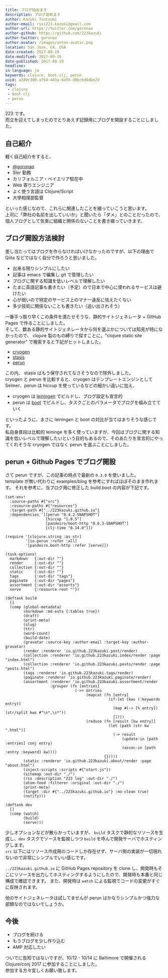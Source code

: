 ```yaml
---
title: ブログ始めます
description: ブログ始めます
author: Kazuki Tsutsumi
author-email: rixi223.kazuki@gmail.com
author-url: https://twitter.com/goronao
author-github: https://github.com/223kazuki
author-twitter: goronao
author-avatar: /images/anton-avatar.png
location: San Jose, CA, USA
date-created: 2017-09-19
date-modified: 2017-09-19
date-published: 2017-09-19
headline:
in-language: ja
keywords: clojure, boot-clj, perun
uuid: a349c300-af64-443a-8ef6-d8bcbd8dbe29
tags:
 - clojure
 - boot-clj
 - perun
---
```


223 です。  
而立を迎えてしまったのでとりあえず記録用にブログを開設することにしました。

## 自己紹介

軽く自己紹介をすると、

* [@goronao](https://twitter.com/goronao)
* SIer 勤務
* カリフォルニア・ベイエリア駐在中
* Web 寄りエンジニア
* よく使う言語は Clojure/Script
* 大學相撲部監督

といった感じなので、これらに関連したことを綴っていこうと思います。  
上司に「弊社の名前を出していいか」と聞いたら「ダメ」とのことだったので、個人ブログとして気楽に組織と関係のないことを書き綴っていきます。

## ブログ開設方法検討

差し当たってはブログを作らなければいけなかったのですが、以下の理由で Qiita などではなく自分で作ろうと思いました。

* 出来る限りシンプルにしたい
* 記事は emacs で編集し git で管理したい
* ブログに関する知識を低いレベルで理解したい
* たまに英語記事も書きたい（予定）ので日本で中心に使われるサービスは避けたい
* 心が弱いので特定のサービス上のマナー違反に怯えたくない
* 多少技術に関係ないことも書きたい（追い出されそう）

一番手っ取り早くこの条件を満たせそうな、静的サイトジェネレータ + GitHub Pages で作ることにしました。  
そして、数ある静的サイトジェネレータから何を選ぶかについては知見が特になかったので、 clojure 製のもの縛りで探すことに。"clojure static site generator" で検索すると下記がヒットしました。

* [cryogen](https://github.com/cryogen-project/cryogen)
* [stasis](https://github.com/magnars/stasis)
* [perun](https://github.com/hashobject/perun)

この内、 stasis はもう保守されてなさそうなので除外しました。  
cryogen と perun を比較すると、cryogen はテンプレートエンジンとして Selmer、perun は hiccup を使っているなどの細かい違いに加え、  

* cryogen は [leiningen](https://leiningen.org/) でビルドし、ブログ設定も宣言的
* perun は [boot](http://boot-clj.com/) でビルドし、タスクごとのパラメータでブログを組み立てていく

といったように、まさに leiningen と boot の対比が当てはまりそうな感じです。  
私自身普段は比較的 leininge を多く使っていますが、今回はブログに関する知識を低いレベルで理解したいという目的もあるので、そのあたりを宣言的にやってくれそうな cryogen ではなく perun を選ぶことにしました。

## perun + Github Pages でブログ開設

さて perun ですが、この記事の時点で最新の ```0.3.0``` を使いました。  
template が無い代わりに examples/blog を参考にすればほぼそのまま作れます。
それを参考に、当ブログ用に修正した build.boot の内容が下記です。

```clojure:build.boot
(set-env!
  :source-paths #{"src"}
  :resource-paths #{"resources"}
  :target-path #{"../223kazuki.github.io"}
  :dependencies '[[perun "0.4.2-SNAPSHOT"]
                  [hiccup "1.0.5"]
                  [pandeiro/boot-http "0.6.3-SNAPSHOT"]
                  [clj-time "0.14.0"]])

(require '[clojure.string :as str]
         '[io.perun :refer :all]
         '[pandeiro.boot-http :refer [serve]])

(task-options!
  markdown   {:out-dir ""}
  render     {:out-dir ""}
  collection {:out-dir ""}
  static     {:out-dir ""}
  tags       {:out-dir "tags"}
  paginate   {:out-dir "pages"}
  assortment {:out-dir "assorts"}
  serve      {:resource-root ""})

(deftask build
  []
  (comp (global-metadata)
        (markdown :md-exts {:tables true})
        (draft)
        (print-meta)
        (slug)
        (ttr)
        (word-count)
        (build-date)
        (gravatar :source-key :author-email :target-key :author-gravatar)
        (render :renderer 'io.github.223kazuki.post/render)
        (collection :renderer 'io.github.223kazuki.index/render :page "index.html")
        (collection :renderer 'io.github.223kazuki.posts/render :page "posts.html")
        (tags :renderer 'io.github.223kazuki.tags/render)
        (paginate :renderer 'io.github.223kazuki.paginate/render)
        (assortment :renderer 'io.github.223kazuki.assortment/render
                    :grouper (fn [entries]
                               (->> entries
                                    (mapcat (fn [entry]
                                              (if-let [kws (:keywords entry)]
                                                (map #(-> [% entry]) (str/split kws #"\s*,\s*"))
                                                [])))
                                    (reduce (fn [result [kw entry]]
                                              (let [path (str kw ".html")]
                                                (-> result
                                                    (update-in [path :entries] conj entry)
                                                    (assoc-in [path :entry :keyword] kw))))
                                            {}))))
        (static :renderer 'io.github.223kazuki.about/render :page "about.html")
        (inject-scripts :scripts #{"start.js"})
        (sitemap :out-dir "./")
        (rss :description "223 log" :out-dir "./")
        (atom-feed :filterer :original :out-dir "./")
        (print-meta)
        (target :dir #{"../223kazuki.github.io"} :no-clean true)
        (notify)))

(deftask dev
  []
  (comp (watch)
        (build)
        (serve)))
```

少しオプションなどが散らかっていますが、 ```build``` タスクで静的なリソースを生成し、```dev``` タスクでソースを監視しつつ ```build``` を呼んで開発サーバでホスティングします。  
```src``` 以下にはリソース作成用のコードしか存在せず、サーバ側の実装が一切現れないので非常にシンプルでいい感じです。

```../223kazuki.github.io``` に GitHub Pages repository を clone し、開発時もそこにリソースを出力してホスティングするようにしたので、開発時も本番と同じ構成で確認できます。
また、開発時は ```watch``` による監視でコードの変更がすぐに反映されます。

他のサイトジェネレータは試してませんが perun はかなりシンプルかつ強力な部類なのではないでしょうか。

## 今後

* ブログを続ける
* もうブログを少し作り込む
* AMP 対応したい

ついでに告知ではないですが、10/12 - 10/14 に Baltimore で開催される Clojure/conj 2017 に参加することにしました。  
参加する方々宜しくお願い致します。
